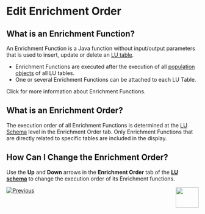 # Edit Enrichment Order

## What is an Enrichment Function?
An Enrichment Function is a Java function without input/output parameters that is used to insert, update or delete an [LU table](https://github.com/k2view-academy/K2View-Academy/blob/master/articles/06_LU_tables/01_LU_tables_overview.md).
* Enrichment Functions are executed after the execution of all [population objects](https://github.com/k2view-academy/K2View-Academy/blob/master/articles/07_table_population/01_table_population_overview.md) of  all LU tables. 
* One or several Enrichment Functions can be attached to each LU Table.

Click for more information about Enrichment Functions. 

## What is an Enrichment Order?
The execution order of all Enrichment Functions is determined at the [LU Schema](https://github.com/k2view-academy/K2View-Academy/blob/master/articles/03_logical_units/03_LU_schema_window.md) level in the Enrichment Order tab. Only Enrichment Functions that are directly related to specific   tables are included in the display.

## How Can I Change the Enrichment Order? 
Use the **Up** and **Down** arrows in the **Enrichment Order** tab of the [**LU schema**](https://github.com/k2view-academy/K2View-Academy/blob/master/articles/03_logical_units/03_LU_schema_window.md) to change the execution order of its Enrichment functions. 


[![Previous](https://github.com/k2view-academy/K2View-Academy/blob/master/articles/images/Previous.png)](https://github.com/k2view-academy/K2View-Academy/blob/master/articles/03_logical_units/13_disable_enable_populations_in_schema.md)[<img align="right" width="60" height="54" src="https://github.com/k2view-academy/K2View-Academy/blob/master/articles/images/Next.png">](https://github.com/k2view-academy/K2View-Academy/blob/master/articles/03_logical_units/15_LU_schema_edit_reference_tab.md)
